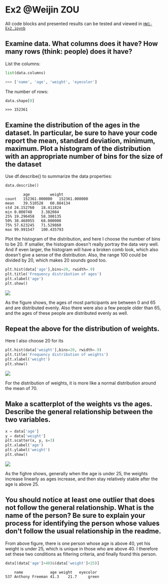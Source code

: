 # Ex2 @Weijin ZOU

All code blocks and presented results can be tested and viewed in [```HW1-Ex2.ipynb```](https://github.com/VIcKII-Z/BIS634/blob/main/Assignment%201/Ex2/HW1-Ex2.ipynb)

## Examine data. What columns does it have?  How many rows (think: people) does it have?

List the columns:
```python
list(data.columns)
```
```python
>>> ['name', 'age', 'weight', 'eyecolor']
```
The number of rows:
```python
data.shape[0]
```
```
>>> 152361
```
## Examine the distribution of the ages in the dataset. In particular, be sure to have your code report the mean, standard deviation, minimum, maximum. Plot a histogram of the distribution with an appropriate number of bins for the size of the dataset 

Use df.describe() to summarize the data properties:

```python
data.describe()
```
```
        age	        weight
count	152361.000000	152361.000000
mean	39.510528	60.884134
std	24.152760	18.411824
min	0.000748	3.382084
25%	19.296458	58.300135
50%	38.468955	68.000000
75%	57.623245	71.529860
max	99.991547	100.435793
```

Plot the histogram of the distribution, and here I choose the number of bins to be 20. If smaller, the histogram doesn't really portray the data very well. And if even larger, the histogram will have a broken comb look, which also doesn't give a sense of the distribution. Also, the range 100 could be divided by 20, which makes 20 sounds good too.
```python
plt.hist(data['age'],bins=20, rwidth=.9)
plt.title('Frequency distribution of ages')
plt.xlabel('age')
plt.show()
```
![](https://github.com/VIcKII-Z/BIS634/blob/main/Assignment%201/Ex2/figure%201.png)

As the figure shows, the ages of most participants are between 0 and 65 and are distributed evenly. Also there were also a few people older than 65, and the ages of these people are distributed evenly as well.

## Repeat the above for the distribution of weights. 
Here I also choose 20 for its 
```python
plt.hist(data['weight'],bins=20, rwidth=.9)
plt.title('Frequency distribution of weights')
plt.xlabel('weight')
plt.show()
```
![](https://github.com/VIcKII-Z/BIS634/blob/main/Assignment%201/Ex2/figure%202.png)

For the distribution of weights, it is more like a normal distribution around the mean of 70.

## Make a scatterplot of the weights vs the ages. Describe the general relationship between the two variables.

```python
x = data['age']
y = data['weight']
plt.scatter(x, y, s=3)
plt.xlabel('age')
plt.ylabel('weight')
plt.show()

```
![](https://github.com/VIcKII-Z/BIS634/blob/main/Assignment%201/Ex2/figure3.png)

As the fighre shows, generally when the age is under 25, the weights increase linearly as ages increase, and then stay relatively stable after the age is above 25.



## You should notice at least one outlier that does not follow the general relationship. What is the name of the person?  Be sure to explain your process for identifying the person whose values don't follow the usual relationship in the readme. 


From above figure, there is one person whose age is above 40, yet his weight is under 25, which is unique in those who are above 40. I therefore set these two conditions as filtering criteria, and finally found this person.

```python
data[(data['age']>40)&(data['weight']<25)]
```
```
	name	        age	weight   eyecolor
537	Anthony Freeman	41.3	21.7	 green
```
